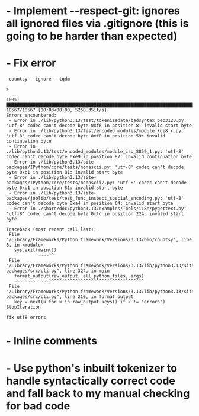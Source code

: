 # - Implement --respect-git: ignores all ignored files via .gitignore (this is going to be harder than expected)

# - Fix error
```
-countsy --ignore --tqdm
```
`>`
 ```
100%|████████████████████████████████████████████████████████████████████████████████████████████████████████████████| 18567/18567 [00:03<00:00, 5258.35it/s]
Errors encountered:
  - Error in ./lib/python3.13/test/tokenizedata/badsyntax_pep3120.py: 'utf-8' codec can't decode byte 0xf6 in position 8: invalid start byte
  - Error in ./lib/python3.13/test/encoded_modules/module_koi8_r.py: 'utf-8' codec can't decode byte 0xf0 in position 59: invalid continuation byte
  - Error in ./lib/python3.13/test/encoded_modules/module_iso_8859_1.py: 'utf-8' codec can't decode byte 0xe9 in position 87: invalid continuation byte
  - Error in ./lib/python3.13/site-packages/IPython/core/tests/nonascii.py: 'utf-8' codec can't decode byte 0xb1 in position 81: invalid start byte
  - Error in ./lib/python3.13/site-packages/IPython/core/tests/nonascii2.py: 'utf-8' codec can't decode byte 0xb1 in position 81: invalid start byte
  - Error in ./lib/python3.13/site-packages/joblib/test/test_func_inspect_special_encoding.py: 'utf-8' codec can't decode byte 0xa4 in position 64: invalid start byte
  - Error in ./share/doc/python3.13/examples/Tools/i18n/pygettext.py: 'utf-8' codec can't decode byte 0xfc in position 224: invalid start byte

Traceback (most recent call last):
  File "/Library/Frameworks/Python.framework/Versions/3.13/bin/countsy", line 8, in <module>
    sys.exit(main())
             ~~~~^^
  File "/Library/Frameworks/Python.framework/Versions/3.13/lib/python3.13/site-packages/src/cli.py", line 324, in main
    format_output(raw_output, all_python_files, args)
    ~~~~~~~~~~~~~^^^^^^^^^^^^^^^^^^^^^^^^^^^^^^^^^^^^
  File "/Library/Frameworks/Python.framework/Versions/3.13/lib/python3.13/site-packages/src/cli.py", line 210, in format_output
    key = next(k for k in raw_output.keys() if k != "errors")
StopIteration

fix utf8 errors
```

# - Inline comments

# - Use python's inbuilt tokenizer to handle syntactically correct code and fall back to my manual checking for bad code
